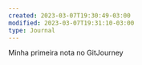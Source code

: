 ```yaml
---
created: 2023-03-07T19:30:49-03:00
modified: 2023-03-07T19:31:10-03:00
type: Journal
---
```


Minha primeira nota no GitJourney
